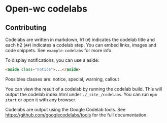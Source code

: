 # Open-wc codelabs

## Contributing

Codelabs are written in markdown, h1 (`#`) indicates the codelab title and each h2 (`##`) indicates a codelab step. You can embed links, images and code snippets. See `example-codelabs` for more info.

To display notifications, you can use a aside:

```html
<aside class="notice">...</aside>
```

Possibles classes are: notice, special, warning, callout

You can view the result of a codelab by running the codelab build. This will output the
codelab index.html under `./_site_/codelabs`. You can run `npm start` or open it with
any browser.

Codelabs are output using the Google Codelab tools. See https://github.com/googlecodelabs/tools for the full documentation.
